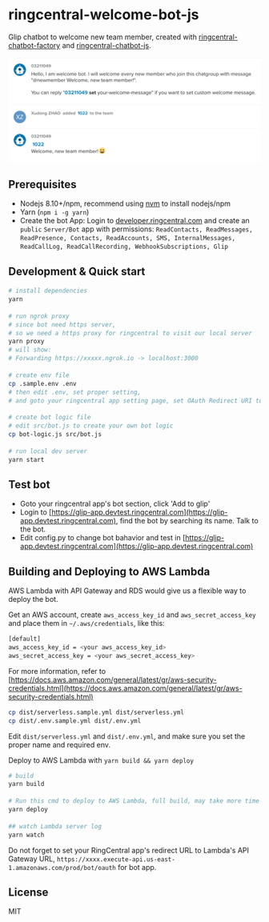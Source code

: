 
# ringcentral-welcome-bot-js

Glip chatbot to welcome new team member, created with [ringcentral-chatbot-factory](https://github.com/zxdong262/ringcentral-chatbot-factory) and [ringcentral-chatbot-js](https://github.com/ringcentral/ringcentral-chatbot-js).

![ ](screenshot/ss.png)

## Prerequisites

- Nodejs 8.10+/npm, recommend using [nvm](https://github.com/creationix/nvm) to install nodejs/npm
- Yarn (`npm i -g yarn`)
- Create the bot App: Login to [developer.ringcentral.com](https://developer.ringcentral.com) and create an `public` `Server/Bot` app with permissions: `ReadContacts, ReadMessages, ReadPresence, Contacts, ReadAccounts, SMS, InternalMessages, ReadCallLog, ReadCallRecording, WebhookSubscriptions, Glip`

## Development & Quick start

```bash
# install dependencies
yarn

# run ngrok proxy
# since bot need https server,
# so we need a https proxy for ringcentral to visit our local server
yarn proxy
# will show:
# Forwarding https://xxxxx.ngrok.io -> localhost:3000

# create env file
cp .sample.env .env
# then edit .env, set proper setting,
# and goto your ringcentral app setting page, set OAuth Redirect URI to https://https://xxxxx.ngrok.io/bot/oauth

# create bot logic file
# edit src/bot.js to create your own bot logic
cp bot-logic.js src/bot.js

# run local dev server
yarn start

```

## Test bot

- Goto your ringcentral app's bot section, click 'Add to glip'
- Login to [https://glip-app.devtest.ringcentral.com](https://glip-app.devtest.ringcentral.com), find the bot by searching its name. Talk to the bot.
- Edit config.py to change bot bahavior and test in [https://glip-app.devtest.ringcentral.com](https://glip-app.devtest.ringcentral.com)

## Building and Deploying to AWS Lambda

AWS Lambda with API Gateway and RDS would give us a flexible way to deploy the bot.

Get an AWS account, create `aws_access_key_id` and `aws_secret_access_key` and place them in `~/.aws/credentials`, like this:

```bash
[default]
aws_access_key_id = <your aws_access_key_id>
aws_secret_access_key = <your aws_secret_access_key>
```

For more information, refer to [https://docs.aws.amazon.com/general/latest/gr/aws-security-credentials.html](https://docs.aws.amazon.com/general/latest/gr/aws-security-credentials.html)

```bash
cp dist/serverless.sample.yml dist/serverless.yml
cp dist/.env.sample.yml dist/.env.yml
```

Edit `dist/serverless.yml` and `dist/.env.yml`, and make sure you set the proper name and required env.

Deploy to AWS Lambda with `yarn build && yarn deploy`

```bash
# build
yarn build

# Run this cmd to deploy to AWS Lambda, full build, may take more time
yarn deploy

## watch Lambda server log
yarn watch

```

Do not forget to set your RingCentral app's redirect URL to Lambda's API Gateway URL, `https://xxxx.execute-api.us-east-1.amazonaws.com/prod/bot/oauth` for bot app.

## License

MIT
  